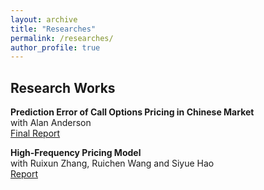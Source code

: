 ```yaml
---
layout: archive
title: "Researches"
permalink: /researches/
author_profile: true
---
```


## Research Works

<b>Prediction Error of Call Options Pricing in Chinese Market</b><br>
with Alan Anderson<br>
[Final Report](https://iceleafzzz.github.io/files/report_Alan.pdf) &nbsp;&nbsp;&nbsp;&nbsp;

<b>High-Frequency Pricing Model</b><br>
with Ruixun Zhang, Ruichen Wang and Siyue Hao<br>
[Report](https://iceleafzzz.github.io/files/report_zrx.pdf)
